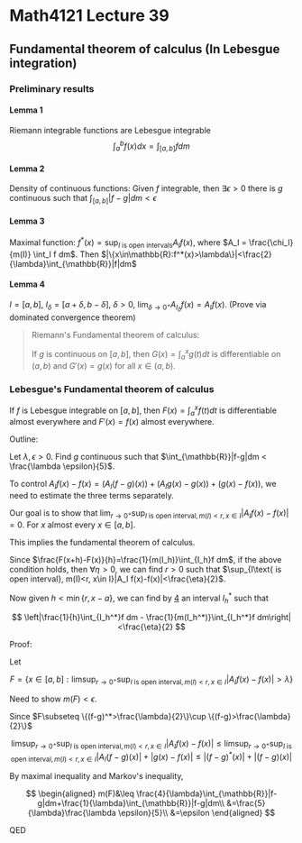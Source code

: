# Math4121 Lecture 39

## Fundamental theorem of calculus (In Lebesgue integration)

### Preliminary results

#### Lemma 1

Riemann integrable functions are Lebesgue integrable
$$\int_a^b f(x)dx = \int_{[a,b]} f dm$$

#### Lemma 2

Density of continuous functions: Given $f$ integrable, then $\exists \epsilon > 0$ there is $g$ continuous such that $\int_{[a,b]} |f-g| dm < \epsilon$

#### Lemma 3

Maximal function: $f^*(x) = \sup_{I\text{ is open intervals}}A_I f(x)$, where $A_I = \frac{\chi_I}{m(I)} \int_I f dm$. Then $|\{x\in\mathbb{R}:f^*(x)>\lambda\}|<\frac{2}{\lambda}\int_{\mathbb{R}}|f|dm$

#### Lemma 4

$I=[a,b]$, $I_\delta = [a+\delta, b-\delta]$, $\delta>0$, $\lim_{\delta\to 0^+} A_{I_\delta} f(x) = A_I f(x)$. (Prove via dominated convergence theorem)

> Riemann's Fundamental theorem of calculus: 
> 
> If $g$ is continuous on $[a,b]$, then $G(x) = \int_a^x g(t)dt$ is differentiable on $(a,b)$ and $G'(x) = g(x)$ for all $x\in(a,b)$.

### Lebesgue's Fundamental theorem of calculus

If $f$ is Lebesgue integrable on $[a,b]$, then $F(x) = \int_a^x f(t)dt$ is differentiable almost everywhere and $F'(x) = f(x)$ almost everywhere.

Outline:

Let $\lambda,\epsilon > 0$. Find $g$ continuous such that $\int_{\mathbb{R}}|f-g|dm < \frac{\lambda \epsilon}{5}$.

To control $A_I f(x)-f(x)=(A_I(f-g)(x))+(A_I g(x)-g(x))+(g(x)-f(x))$, we need to estimate the three terms separately.

Our goal is to show that $\lim_{r\to 0^+}\sup_{I\text{ is open interval}, m(I)<r, x\in I}|A_I f(x)-f(x)|=0$. For $x$ almost every $x\in[a,b]$.

This implies the fundamental theorem of calculus.

Since $\frac{F(x+h)-F(x)}{h}=\frac{1}{m(I_h)}\int_{I_h}f dm$, if the above condition holds, then $\forall \eta>0$, we can find $r>0$ such that $\sup_{I\text{ is open interval}, m(I)<r, x\in I}|A_I f(x)-f(x)|<\frac{\eta}{2}$.

Now given $h<\min\{r, x-a\}$, we can find by [4](https://notenextra.trance-0.com/Math4121_L39.html#Lemma-4) an interval $I_h^*$ such that

$$
\left|\frac{1}{h}\int_{I_h^*}f dm - \frac{1}{m(I_h^*)}\int_{I_h^*}f dm\right|<\frac{\eta}{2}
$$

Proof:

Let

$$
F=\left\{x\in [a,b]:\limsup_{r\to 0^+}\sup_{I\text{ is open interval}, m(I)<r, x\in I}|A_I f(x)-f(x)|>\lambda \right\}
$$

Need to show $m(F)<\epsilon$.

Since $F\subseteq \{(f-g)^*>\frac{\lambda}{2}\}\cup \{(f-g)>\frac{\lambda}{2}\}$

$$
\limsup_{r\to 0^+}\sup_{I\text{ is open interval}, m(I)<r, x\in I}|A_I f(x)-f(x)|\leq \limsup_{r\to 0^+}\sup_{I\text{ is open interval}, m(I)<r, x\in I}|A_I (f-g)(x)|+|g(x)-f(x)|
\leq |(f-g)^*(x)|+|(f-g)(x)|
$$

By maximal inequality and Markov's inequality,

$$
\begin{aligned}
m(F)&\leq \frac{4}{\lambda}\int_{\mathbb{R}}|f-g|dm+\frac{1}{\lambda}\int_{\mathbb{R}}|f-g|dm\\
&=\frac{5}{\lambda}\frac{\lambda \epsilon}{5}\\
&=\epsilon
\end{aligned}
$$

QED
